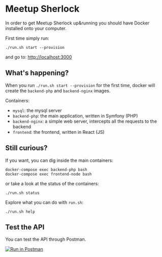 # Meetup Sherlock

In order to get Meetup Sherlock up&running you should have Docker installed onto your computer.

First time simply run:
```
./run.sh start --provision
```

and go to: [http://localhost:3000]()

## What's happening?

When you run `./run.sh start --provision` for the first time, docker will create the `backend-php` and `backend-nginx` images.

Containers:
- `mysql`: the mysql server
- `backend-php`: the main application, written in Symfony (PHP)
- `backend-nginx`: a simple web server, intercepts all the requests to the backend
- `frontend`: the frontend, written in React (JS)

## Still curious?

If you want, you can dig inside the main containers:

```
docker-compose exec backend-php bash
docker-compose exec frontend-node bash
```

or take a look at the status of the containers:

```
./run.sh status
```

Explore what you can do with `run.sh`:
```
./run.sh help
```

## Test the API

You can test the API through Postman.

[![Run in Postman](https://run.pstmn.io/button.svg)](https://app.getpostman.com/run-collection/03cb31159346ec8f9f64)